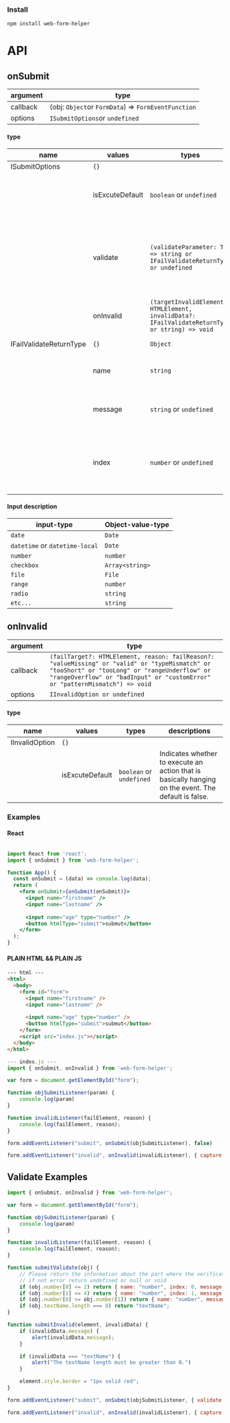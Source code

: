 ### Install

    npm install web-form-helper
# API
## onSubmit
|argument|type
|--|--
|callback|(obj: `Object`or `FormData`) => `FormEventFunction`
|options|`ISubmitOptions`or `undefined`

#### type
|name|values|types|descriptions
|--|--|--|--
|ISubmitOptions| `{}`
||isExcuteDefault|`boolean` or `undefined`| Indicates whether to execute an action that is basically hanging on the event. The default is false.
||validate|`(validateParameter: T) => string or IFailValidateReturnType or undefined`| Write a logic that verifies yourself. Return the name of the part where the verification error occurs, or return according to the `IFailValidateReturnType`. If there is none, do not return.
||onInvalid|`(targetInvalidElement?: HTMLElement, invalidData?: IFailValidateReturnType or string) => void`|If there is anything returned from the `validate`, it will be executed.
|IFailValidateReturnType|`{}`|`Object`|I'm the type to return on the `validate`.
||name|`string`|validate 오류가 발생한 input의 name으로 필수 입니다.
||message|`string` or `undefined`|validate 오류가 발생 할 때, 추가적으로 메세지를 작성해서 return 합니다. 기본은 `undefined`입니다.
||index|`number` or `undefined`|`validate` This is a field that tells you which number occurred if there is the same name among the inputs where the error occurred. The default is zero.
#### Input description
|input-type|Object-value-type|
|--|--|
|`date`| `Date`
|`datetime` or `datetime-local`|`Date`
|`number`|`number`
|`checkbox`|`Array<string>`
|`file`|`File`
|`range`|`number`
|`radio`|`string`
|`etc...`|`string`
## onInvalid
|argument|type
|--|--
|callback|`(failTarget?: HTMLElement, reason: failReason?: "valueMissing" or "valid" or "typeMismatch" or "tooShort" or "tooLong" or "rangeUnderflow" or "rangeOverflow" or "badInput" or "customError" or "patternMismatch") => void`
|options|`IInvalidOption or undefined`
#### type
|name|values|types|descriptions
|--|--|--|--
|IInvalidOption|`{}`
||isExcuteDefault|`boolean` or `undefined`|Indicates whether to execute an action that is basically hanging on the event. The default is false.

### Examples
#### React
```jsx

import React from 'react';
import { onSubmit } from 'web-form-helper';

function App() {
  const onSubmit = (data) => console.log(data);
  return (
    <form onSubmit={onSubmit(onSubmit)}>
      <input name="firstname" />
      <input name="lastname" />
      
      <input name="age" type="number" />
      <button htmlType="submit">submut</button>
    </form>
  );
}
```
#### PLAIN HTML && PLAIN JS
```html
--- html ---
<html>
  <body>
    <form id="form">
      <input name="firstname" />
      <input name="lastname" />
      
      <input name="age" type="number" />
      <button htmlType="submit">submut</button>
    </form>
    <script src="index.js"></script>
  </body>
</html>
```
```js 
--- index.js ---
import { onSubmit, onInvalid } from 'web-form-helper';

var form = document.getElementById("form");

function objSubmitListener(param) {
	console.log(param)
}

function invalidListener(failElement, reason) {
	console.log(failElement, reason);
}

form.addEventListener("submit", onSubmit(objSubmitListener), false)

form.addEventListener("invalid", onInvalid(invalidListener), { capture: true })

```

## Validate Examples
```js
import { onSubmit, onInvalid } from 'web-form-helper';

var form = document.getElementById("form");

function objSubmitListener(param) {
	console.log(param)
}

function invalidListener(failElement, reason) {
	console.log(failElement, reason);
}

function submitValidate(obj) {
	// Please return the information about the part where the verification error occurs.
	// if not error return undefined or null or void
	if (obj.number[0] <= 2) return { name: "number", index: 0, message: "The first number must be greater than 2." };
	if (obj.number[1] <= 4) return { name: "number", index: 1, message: "The second number must be greater than 4." };
	if (obj.number[0] >= obj.number[1]) return { name: "number", message: "The first number should be less than the second number." }
	if (obj.textName.length === 0) return "textName";
}

function submitInvalid(element, invalidData) {
	if (invalidData.message) {
		alert(invalidData.message);
	}

	if (invalidData === "textName") {
		alert("The textName length must be greater than 0.")
	}

	element.style.border = "1px solid red";
}

form.addEventListener("submit", onSubmit(objSubmitListener, { validate: submitValidate, onInvalid: submitInvalid }), false)

form.addEventListener("invalid", onInvalid(invalidListener), { capture: true })
```
